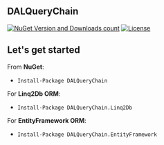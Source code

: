 ## DALQueryChain

[![NuGet Version and Downloads count](https://buildstats.info/nuget/DALQueryChain?includePreReleases=true)](https://www.nuget.org/packages/DALQueryChain/)
[![License](https://img.shields.io/github/license/linq2db/linq2db)](LICENSE.txt)

## Let's get started

From **NuGet**:
* `Install-Package DALQueryChain`

For **Linq2Db ORM**:
* `Install-Package DALQueryChain.Linq2Db`

For **EntityFramework ORM**:
* `Install-Package DALQueryChain.EntityFramework`
